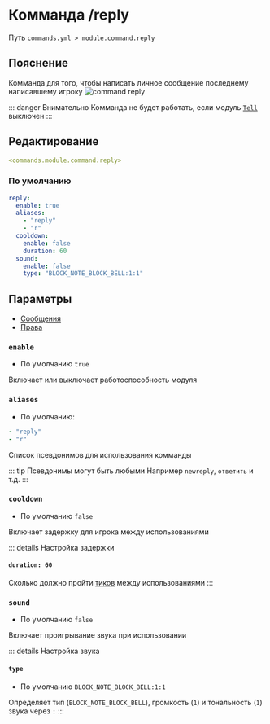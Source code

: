 # Комманда /reply
Путь `commands.yml > module.command.reply`

## Пояснение
Комманда для того, чтобы написать личное сообщение последнему написавшему игроку
![command reply](/commandreply.png)

::: danger Внимательно
Комманда не будет работать, если модуль [`Tell`](/en/config/module/command/tell/) выключен
:::

## Редактирование
```yaml
<commands.module.command.reply>
```

### По умолчанию
```yaml
reply:
  enable: true
  aliases:
    - "reply"
    - "r"
  cooldown:
    enable: false
    duration: 60
  sound:
    enable: false
    type: "BLOCK_NOTE_BLOCK_BELL:1:1"
```

## Параметры

- [Сообщения](/en/messages/ru_ru/module/command/reply/)
- [Права](/en/permissions/module/command/reply/)

### `enable`
- По умолчанию `true`

Включает или выключает работоспособность модуля

### `aliases`
- По умолчанию:
```yaml
- "reply"
- "r"
```

Список псевдонимов для использования комманды

::: tip Псевдонимы могут быть любыми
Например `newreply`, `ответить` и т.д.
:::

### `cooldown`
- По умолчанию `false`

Включает задержку для игрока между использованиями

::: details Настройка задержки
#### `duration: 60`

Сколько должно пройти [тиков](https://ru.minecraft.wiki/w/%D0%A2%D0%B0%D0%BA%D1%82) между использованиями
:::

### `sound`
- По умолчанию `false`

Включает проигрывание звука при использовании

::: details Настройка звука
#### `type`
- По умолчанию `BLOCK_NOTE_BLOCK_BELL:1:1`

Определяет тип (`BLOCK_NOTE_BLOCK_BELL`), громкость (`1`) и тональность (`1`) звука через `:`
:::